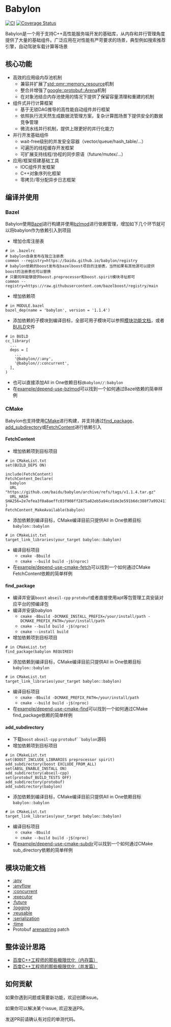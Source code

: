 # Babylon

[![CI](https://github.com/baidu/babylon/actions/workflows/ci.yml/badge.svg)](https://github.com/baidu/babylon/actions/workflows/ci.yml)
[![Coverage Status](https://coveralls.io/repos/github/baidu/babylon/badge.svg)](https://coveralls.io/github/baidu/babylon)

Babylon是一个用于支持C++高性能服务端开发的基础库，从内存和并行管理角度提供了大量的基础组件。广泛应用在对性能有严苛要求的场景，典型例如搜索推荐引擎，自动驾驶车载计算等场景

## 核心功能

- 高效的应用级内存池机制
  - 兼容并扩展了[std::pmr::memory_resource](https://en.cppreference.com/w/cpp/memory/memory_resource)机制
  - 整合并增强了[google::protobuf::Arena](https://protobuf.dev/reference/cpp/arenas)机制
  - 在对象池结合内存池使用的情况下提供了保留容量清理和重建的机制
- 组件式并行计算框架
  - 基于无锁DAG推导的高性能自动组件并行框架
  - 依照执行流天然生成数据流管理方案，复杂计算图场景下提供安全的数据竞争管理
  - 微流水线并行机制，提供上限更好的并行化能力
- 并行开发基础组件
  - wait-free级别的并发安全容器（vector/queue/hash_table/...）
  - 可遍历的线程缓存开发框架
  - 可扩展支持线程/协程的同步原语（future/mutex/...）
- 应用/框架搭建基础工具
  - IOC组件开发框架
  - C++对象序列化框架
  - 零拷贝/零分配异步日志框架

## 编译并使用

### Bazel

Babylon使用[Bazel](https://bazel.build)进行构建并使用[bzlmod](https://bazel.build/external/module)进行依赖管理，增加如下几个环节就可以将babylon作为依赖引入到项目
- 增加仓库注册表
```
# in .bazelrc
# babylon自身发布在独立注册表
common --registry=https://baidu.github.io/babylon/registry
# babylon依赖的boost发布在bazelboost项目的注册表，当然如果有其他源可以提供boost的注册表也可以替换
# 只要同样能够提供boost.preprocessor和boost.spirit模块寻址即可
common --registry=https://raw.githubusercontent.com/bazelboost/registry/main
```
- 增加依赖项
```
# in MODULE.bazel
bazel_dep(name = 'babylon', version = '1.1.4')
```
- 添加依赖的子模块到编译目标，全部可用子模块可以参照[模块功能文档](#模块功能文档)，或者[BUILD](BUILD)文件
```
# in BUILD
cc_library(
  ...
  deps = [
    ...
    '@babylon//:any',
    '@babylon//:concurrent',
  ],
)
```
- 也可以直接添加All in One依赖目标`@babylon//:babylon`
- 在[example/depend-use-bzlmod](example/depend-use-bzlmod)可以找到一个如何通过Bazel依赖的简单样例

### CMake

Babylon也支持使用[CMake](https://cmake.org)进行构建，并支持通过[find_package](https://cmake.org/cmake/help/latest/command/find_package.html)、[add_subdirectory](https://cmake.org/cmake/help/latest/command/add_subdirectory.html)或[FetchContent](https://cmake.org/cmake/help/latest/module/FetchContent.html)进行依赖引入

#### FetchContent

- 增加依赖项到目标项目
```
# in CMakeList.txt
set(BUILD_DEPS ON)

include(FetchContent)
FetchContent_Declare(
  babylon
  URL "https://github.com/baidu/babylon/archive/refs/tags/v1.1.4.tar.gz"
  URL_HASH SHA256=2e7efea3f0a8aeffc03f908ff2875a82eb5a94cd1de3e591b6dc388f7a992411
)
FetchContent_MakeAvailable(babylon)
```
- 添加依赖到编译目标，CMake编译目前只提供All in One依赖目标`babylon::babylon`
```
# in CMakeList.txt
target_link_libraries(your_target babylon::babylon)
```
- 编译目标项目
  - `cmake -Bbuild`
  - `cmake --build build -j$(nproc)`
- 在[example/depend-use-cmake-fetch](example/depend-use-cmake-fetch)可以找到一个如何通过CMake FetchContent依赖的简单样例

#### find_package

- 编译并安装`boost` `abseil-cpp` `protobuf`或者直接使用apt等包管理工具安装对应平台的预编译包
- 编译并安装babylon
  - `cmake -Bbuild -DCMAKE_INSTALL_PREFIX=/your/install/path -DCMAKE_PREFIX_PATH=/your/install/path`
  - `cmake --build build -j$(nproc)`
  - `cmake --install build`
- 增加依赖项到目标项目
```
# in CMakeList.txt
find_package(babylon REQUIRED)
```
- 添加依赖到编译目标，CMake编译目前只提供All in One依赖目标`babylon::babylon`
```
# in CMakeList.txt
target_link_libraries(your_target babylon::babylon)
```
- 编译目标项目
  - `cmake -Bbuild -DCMAKE_PREFIX_PATH=/your/install/path`
  - `cmake --build build -j$(nproc)`
- 在[example/depend-use-cmake-find](example/depend-use-cmake-find)可以找到一个如何通过CMake find_package依赖的简单样例

#### add_subdirectory

- 下载`boost` `abseil-cpp` `protobuf``babylon`源码
- 增加依赖项到目标项目
```
# in CMakeList.txt
set(BOOST_INCLUDE_LIBRARIES preprocessor spirit)
add_subdirectory(boost EXCLUDE_FROM_ALL)
set(ABSL_ENABLE_INSTALL ON)
add_subdirectory(abseil-cpp)
set(protobuf_BUILD_TESTS OFF)
add_subdirectory(protobuf)
add_subdirectory(babylon)
```
- 添加依赖到编译目标，CMake编译目前只提供All in One依赖目标`babylon::babylon`
```
# in CMakeList.txt
target_link_libraries(your_target babylon::babylon)
```
- 编译目标项目
  - `cmake -Bbuild`
  - `cmake --build build -j$(nproc)`
- 在[example/depend-use-cmake-subdir](example/depend-use-cmake-subdir)可以找到一个如何通过CMake sub_directory依赖的简单样例

## 模块功能文档

- [:any](docs/any.md)
- [:anyflow](docs/anyflow/index.md)
- [:concurrent](docs/concurrent/index.md)
- [:executor](docs/executor.md)
- [:future](docs/future.md)
- [:logging](docs/logging.md)
- [:reusable](docs/reusable/index.md)
- [:serialization](docs/serialization.md)
- [:time](docs/time.md)
- Protobuf [arenastring](docs/arenastring.md) patch

## 整体设计思路

- [百度C++工程师的那些极限优化（内存篇）](https://mp.weixin.qq.com/s?__biz=Mzg5MjU0NTI5OQ==&mid=2247489076&idx=1&sn=748bf716d94d5ed2739ea8a9385cd4a6&chksm=c03d2648f74aaf5e11298cf450c3453a273eb6d2161bc90e411b6d62fa0c1b96a45e411af805&scene=178&cur_album_id=1693053794688761860#rd)
- [百度C++工程师的那些极限优化（并发篇）](https://mp.weixin.qq.com/s/0Ofo8ak7-UXuuOoD0KIHwA)

## 如何贡献

如果你遇到问题或需要新功能，欢迎创建issue。

如果你可以解决某个issue, 欢迎发送PR。

发送PR前请确认有对应的单测代码。
